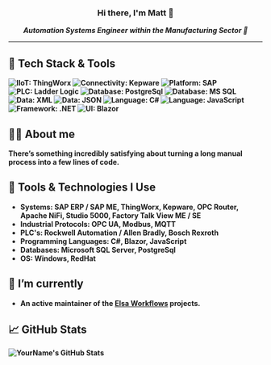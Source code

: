 <h3 align="center">Hi there, I'm Matt 👋</h3>
<p align="center">
  <i><b>Automation Systems Engineer within the Manufacturing Sector 🦾 <b></i>
</p>

---

## 🚀 Tech Stack & Tools

![IIoT: ThingWorx](https://img.shields.io/badge/IIoT-ThingWorx-00B140?style=flat&logo=ptc&logoColor=white)
![Connectivity: Kepware](https://img.shields.io/badge/Connectivity-Kepware-00B140?style=flat&logo=linktree&logoColor=white)
![Platform: SAP](https://img.shields.io/badge/Platform-SAP-0FAAFF?style=flat&logo=sap&logoColor=white)
![PLC: Ladder Logic](https://img.shields.io/badge/PLC-Ladder_Logic-FF6F00?style=flat&logo=siemens&logoColor=white)
![Database: PostgreSql](https://img.shields.io/badge/Database-PostgreSQL-025E8C?style=flat&logo=postgresql&logoColor=white)
![Database: MS SQL](https://img.shields.io/badge/Database-MS%20SQL-CC2927?style=flat&logo=microsoftsqlserver&logoColor=white)
![Data: XML](https://img.shields.io/badge/Data-XML-E44D26?style=flat&logo=html5&logoColor=white)
![Data: JSON](https://img.shields.io/badge/Data-JSON-292929?style=flat&logo=json&logoColor=white)
![Language: C#](https://img.shields.io/badge/Language-C%23-239120?style=flat&logo=c-sharp&logoColor=white)
![Language: JavaScript](https://img.shields.io/badge/Language-JavaScript-F7DF1E?style=flat&logo=javascript&logoColor=black)
![Framework: .NET](https://img.shields.io/badge/Framework-.NET-512BD4?style=flat&logo=dotnet&logoColor=white)
![UI: Blazor](https://img.shields.io/badge/UI-Blazor-512BD4?style=flat&logo=blazor&logoColor=white)

## 🧑‍💻 About me
There’s something incredibly satisfying about turning a long manual process into a few lines of code. 


## 🔧 Tools & Technologies I Use
- **Systems**: SAP ERP / SAP ME, ThingWorx, Kepware, OPC Router, Apache NiFi, Studio 5000, Factory Talk View ME / SE
- **Industrial Protocols**: OPC UA, Modbus, MQTT
- **PLC's**: Rockwell Automation / Allen Bradly, Bosch Rexroth
- **Programming Languages**: C#, Blazor, JavaScript
- **Databases**: Microsoft SQL Server, PostgreSql
- **OS**: Windows, RedHat


## 📍 I’m currently
- An active maintainer of the [Elsa Workflows](https://github.com/elsa-workflows/elsa-core) projects.


## 📈 GitHub Stats
![YourName's GitHub Stats](https://github-readme-stats.vercel.app/api?username=KnibbsyMan&show_icons=true&hide=stars)


<!--
**KnibbsyMan/KnibbsyMan** is a ✨ _special_ ✨ repository because its `README.md` (this file) appears on your GitHub profile.

Here are some ideas to get you started:

- 🔭 I’m currently working on ...
- 🌱 I’m currently learning ...
- 👯 I’m looking to collaborate on ...
- 🤔 I’m looking for help with ...
- 💬 Ask me about ...
- 📫 How to reach me: ...
- 😄 Pronouns: ...
- ⚡ Fun fact: ...
-->
